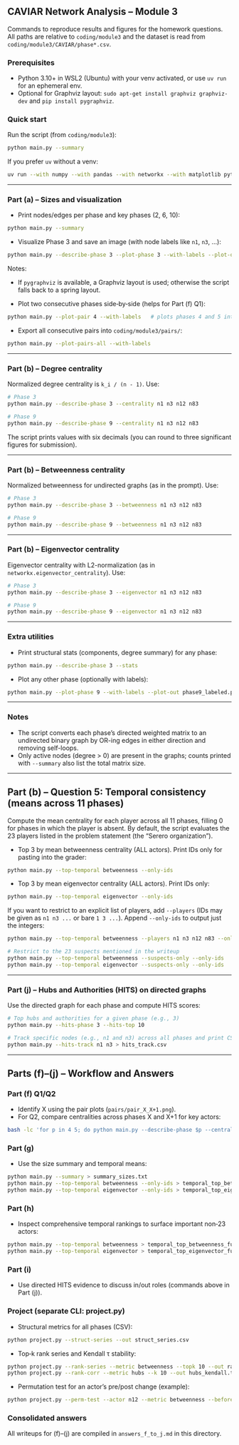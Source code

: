 ## CAVIAR Network Analysis – Module 3

Commands to reproduce results and figures for the homework questions. All paths are relative to `coding/module3` and the dataset is read from `coding/module3/CAVIAR/phase*.csv`.

### Prerequisites

- Python 3.10+ in WSL2 (Ubuntu) with your venv activated, or use `uv run` for an ephemeral env.
- Optional for Graphviz layout: `sudo apt-get install graphviz graphviz-dev` and `pip install pygraphviz`.

### Quick start

Run the script (from `coding/module3`):

```bash
python main.py --summary
```

If you prefer `uv` without a venv:

```bash
uv run --with numpy --with pandas --with networkx --with matplotlib python main.py --summary
```

---

### Part (a) – Sizes and visualization

- Print nodes/edges per phase and key phases (2, 6, 10):

```bash
python main.py --summary
```

- Visualize Phase 3 and save an image (with node labels like `n1`, `n3`, …):

```bash
python main.py --describe-phase 3 --plot-phase 3 --with-labels --plot-out phase3_labeled.png
```

Notes:
- If `pygraphviz` is available, a Graphviz layout is used; otherwise the script falls back to a spring layout.

- Plot two consecutive phases side‑by‑side (helps for Part (f) Q1):

```bash
python main.py --plot-pair 4 --with-labels   # plots phases 4 and 5 into pair_4_5.png
```

- Export all consecutive pairs into `coding/module3/pairs/`:

```bash
python main.py --plot-pairs-all --with-labels
```

---

### Part (b) – Degree centrality

Normalized degree centrality is `k_i / (n - 1)`. Use:

```bash
# Phase 3
python main.py --describe-phase 3 --centrality n1 n3 n12 n83

# Phase 9
python main.py --describe-phase 9 --centrality n1 n3 n12 n83
```

The script prints values with six decimals (you can round to three significant figures for submission).

---

### Part (b) – Betweenness centrality

Normalized betweenness for undirected graphs (as in the prompt). Use:

```bash
# Phase 3
python main.py --describe-phase 3 --betweenness n1 n3 n12 n83

# Phase 9
python main.py --describe-phase 9 --betweenness n1 n3 n12 n83
```

---

### Part (b) – Eigenvector centrality

Eigenvector centrality with L2-normalization (as in `networkx.eigenvector_centrality`). Use:

```bash
# Phase 3
python main.py --describe-phase 3 --eigenvector n1 n3 n12 n83

# Phase 9
python main.py --describe-phase 9 --eigenvector n1 n3 n12 n83
```

---

### Extra utilities

- Print structural stats (components, degree summary) for any phase:

```bash
python main.py --describe-phase 3 --stats
```

- Plot any other phase (optionally with labels):

```bash
python main.py --plot-phase 9 --with-labels --plot-out phase9_labeled.png
```

---

### Notes

- The script converts each phase’s directed weighted matrix to an undirected binary graph by OR-ing edges in either direction and removing self-loops.
- Only active nodes (degree > 0) are present in the graphs; counts printed with `--summary` also list the total matrix size.

---

## Part (b) – Question 5: Temporal consistency (means across 11 phases)

Compute the mean centrality for each player across all 11 phases, filling 0 for phases in which the player is absent. By default, the script evaluates the 23 players listed in the problem statement (the “Serero organization”).

- Top 3 by mean betweenness centrality (ALL actors). Print IDs only for pasting into the grader:

```bash
python main.py --top-temporal betweenness --only-ids
```

- Top 3 by mean eigenvector centrality (ALL actors). Print IDs only:

```bash
python main.py --top-temporal eigenvector --only-ids
```

If you want to restrict to an explicit list of players, add `--players` (IDs may be given as `n1 n3 ...` or bare `1 3 ...`). Append `--only-ids` to output just the integers:

```bash
python main.py --top-temporal betweenness --players n1 n3 n12 n83 --only-ids

# Restrict to the 23 suspects mentioned in the writeup
python main.py --top-temporal betweenness --suspects-only --only-ids
python main.py --top-temporal eigenvector --suspects-only --only-ids
```


---

### Part (j) – Hubs and Authorities (HITS) on directed graphs

Use the directed graph for each phase and compute HITS scores:

```bash
# Top hubs and authorities for a given phase (e.g., 3)
python main.py --hits-phase 3 --hits-top 10

# Track specific nodes (e.g., n1 and n3) across all phases and print CSV
python main.py --hits-track n1 n3 > hits_track.csv
```

---

## Parts (f)–(j) – Workflow and Answers

### Part (f) Q1/Q2

- Identify X using the pair plots (`pairs/pair_X_X+1.png`).
- For Q2, compare centralities across phases X and X+1 for key actors:

```bash
bash -lc 'for p in 4 5; do python main.py --describe-phase $p --centrality n1 n3 n12 n83 --betweenness n1 n3 n12 n83 --eigenvector n1 n3 n12 n83 > centralities_phase_${p}.txt; done'
```

### Part (g)

- Use the size summary and temporal means:

```bash
python main.py --summary > summary_sizes.txt
python main.py --top-temporal betweenness --only-ids > temporal_top_betweenness_ids.txt
python main.py --top-temporal eigenvector --only-ids > temporal_top_eigenvector_ids.txt
```

### Part (h)

- Inspect comprehensive temporal rankings to surface important non‑23 actors:

```bash
python main.py --top-temporal betweenness > temporal_top_betweenness_full.txt
python main.py --top-temporal eigenvector > temporal_top_eigenvector_full.txt
```

### Part (i)

- Use directed HITS evidence to discuss in/out roles (commands above in Part (j)).

### Project (separate CLI: project.py)

- Structural metrics for all phases (CSV):

```bash
python project.py --struct-series --out struct_series.csv
```

- Top‑k rank series and Kendall τ stability:

```bash
python project.py --rank-series --metric betweenness --topk 10 --out rank_bet_top.csv
python project.py --rank-corr --metric hubs --k 10 --out hubs_kendall.txt
```

- Permutation test for an actor’s pre/post change (example):

```bash
python project.py --perm-test --actor n12 --metric betweenness --before 1-4 --after 5-11 --iters 5000 --out perm_n12_bet.txt
```

### Consolidated answers

All writeups for (f)–(j) are compiled in `answers_f_to_j.md` in this directory.


